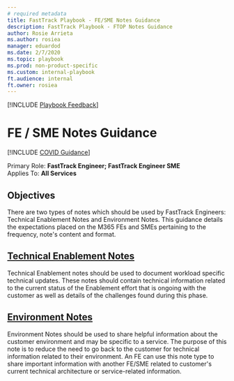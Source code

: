 ```yaml
---  
# required metadata  
title: FastTrack Playbook - FE/SME Notes Guidance 
description: FastTrack Playbook - FTOP Notes Guidance 
author: Rosie Arrieta  
ms.author: rosiea  
manager: eduardod  
ms.date: 2/7/2020  
ms.topic: playbook  
ms.prod: non-product-specific
ms.custom: internal-playbook  
ft.audience: internal  
ft.owner: rosiea
---  
```

[!INCLUDE [Playbook Feedback](./includes/questions-feedback.md)]  

# FE / SME Notes Guidance

[!INCLUDE [COVID Guidance](./includes/playbook-covid-guidance.md)]  

Primary Role: **FastTrack Engineer; FastTrack Engineer SME**  
Applies To: **All Services**

## Objectives

There are two types of notes which should be used by FastTrack Engineers: Technical Enablement Notes and Environment Notes.  This guidance details the expectations placed on the M365 FEs and SMEs pertaining to the frequency, note's content and format.  

## [Technical Enablement Notes](guidance-technical-enablement-notes.md)

Technical Enablement notes should be used to document workload specific technical updates. These notes should contain technical information related to the current status of the Enablement effort that is ongoing with the customer as well as details of the challenges found during this phase.  

## [Environment Notes](guidance-environment-notes.md)

Environment Notes should be used to share helpful information about the customer environment and may be specific to a service.  The purpose of this note is to reduce the need to go back to the customer for technical information related to their environment.  An FE can use this note type to share important information with another FE/SME related to customer's current technical architecture or service-related information.  

